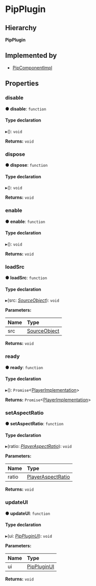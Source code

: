 # PipPlugin

## Hierarchy

**PipPlugin**

## Implemented by

* [PipComponentImpl](pipplugin.pipcomponentimpl.md)

## Properties

### disable <a id="disable"></a>

**● disable**: `function`

#### Type declaration

▸\(\): `void`

**Returns:** `void`

### dispose <a id="dispose"></a>

**● dispose**: `function`

#### Type declaration

▸\(\): `void`

**Returns:** `void`

### enable <a id="enable"></a>

**● enable**: `function`

#### Type declaration

▸\(\): `void`

**Returns:** `void`

### loadSrc <a id="loadsrc"></a>

**● loadSrc**: `function`

#### Type declaration

▸\(src: [_SourceObject_](../annotoplayer/annotoplayer.sourceobject.md)\): `void`

**Parameters:**

| Name | Type |
| :--- | :--- |
| src | [SourceObject](../annotoplayer/annotoplayer.sourceobject.md) |

**Returns:** `void`

### ready <a id="ready"></a>

**● ready**: `function`

#### Type declaration

▸\(\): `Promise`&lt;[PlayerImplementation](../annotoplayer/annotoplayer.playerimplementation.md)&gt;

**Returns:** `Promise`&lt;[PlayerImplementation](../annotoplayer/annotoplayer.playerimplementation.md)&gt;

### setAspectRatio <a id="setaspectratio"></a>

**● setAspectRatio**: `function`

#### Type declaration

▸\(ratio: [_PlayerAspectRatio_](../annotoplayer/#playeraspectratio)\): `void`

**Parameters:**

| Name | Type |
| :--- | :--- |
| ratio | [PlayerAspectRatio](../annotoplayer/#playeraspectratio) |

**Returns:** `void`

### updateUI <a id="updateui"></a>

**● updateUI**: `function`

#### Type declaration

▸\(ui: [_PipPluginUI_](pipplugin.pippluginui.md)\): `void`

**Parameters:**

| Name | Type |
| :--- | :--- |
| ui | [PipPluginUI](pipplugin.pippluginui.md) |

**Returns:** `void`

